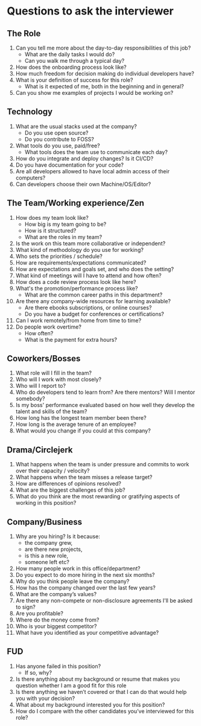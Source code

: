 # Questions to ask the interviewer

## The Role
   1. Can you tell me more about the day-to-day responsibilities of this job?
      - What are the daily tasks I would do?
      - Can you walk me through a typical day?
   2. How does the onboarding process look like?
   3. How much freedom for decision making do individual developers have?
   4. What is your definition of success for this role?
      - What is it expected of me, both in the beginning and in general?
   5. Can you show me examples of projects I would be working on?


## Technology
   1. What are the usual stacks used at the company?
      - Do you use open source?
      - Do you contribute to FOSS?
   2. What tools do you use, paid/free?
      - What tools does the team use to communicate each day?
   3. How do you integrate and deploy changes? Is it CI/CD?
   4. Do you have documentation for your code?
   5. Are all developers allowed to have local admin access of their computers?
   6. Can developers choose their own Machine/OS/Editor?


## The Team/Working experience/Zen
   1. How does my team look like?
      - How big is my team going to be?
      - How is it structured?
      - What are the roles in my team?
   2. Is the work on this team more collaborative or independent?
   3. What kind of methodology do you use for working?
   4. Who sets the priorities / schedule?
   5. How are requirements/expectations communicated?
   6. How are expectations and goals set, and who does the setting?
   7. What kind of meetings will I have to attend and how often?
   8. How does a code review process look like here?
   9. What's the promotion/performance process like?
      - What are the common career paths in this department?
   10. Are there any company-wide resources for learning available?
       - Are there ebooks subscriptions, or online courses?
       - Do you have a budget for conferences or certifications?
   11. Can I work remotely/from home from time to time?
   12. Do people work overtime?
       - How often?
       - What is the payment for extra hours?


## Coworkers/Bosses
   1. What role will I fill in the team?
   2. Who will I work with most closely?
   3. Who will I report to?
   4. Who do developers tend to learn from? Are there mentors? Will I mentor somebody?
   5. Is my boss' performance evaluated based on how well they develop the talent and skills of the team?
   6. How long has the longest team member been there?
   7. How long is the average tenure of an employee?
   8. What would you change if you could at this company?


## Drama/Circlejerk
   1. What happens when the team is under pressure and commits to work over their capacity / velocity?
   2. What happens when the team misses a release target?
   3. How are differences of opinions resolved?
   4. What are the biggest challenges of this job?
   5. What do you think are the most rewarding or gratifying aspects of working in this position?


## Company/Business
   1. Why are you hiring? Is it because:
      - the company grew,
      - are there new projects,
      - is this a new role,
      - someone left etc?
   2. How many people work in this office/department?
   3. Do you expect to do more hiring in the next six months?
   4. Why do you think people leave the company?
   5. How has the company changed over the last few years?
   6. What are the company’s values?
   7. Are there any non-compete or non-disclosure agreements I'll be asked to sign?
   8. Are you profitable?
   9. Where do the money come from?
   10. Who is your biggest competitor?
   11. What have you identified as your competitive advantage?


## FUD
   1. Has anyone failed in this position?
      - If so, why?
   2. Is there anything about my background or resume that makes you question whether I am a good fit for this role
   3. Is there anything we haven’t covered or that I can do that would help you with your decision?
   4. What about my background interested you for this position?
   5. How do I compare with the other candidates you’ve interviewed for this role?

